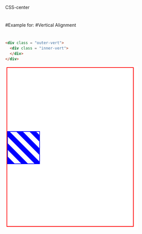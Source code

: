  CSS-center
#
#Example for:
#Vertical Alignment
#
```html
<div class = "outer-vert">
  <div class = "inner-vert">
  </div>
</div>
```
<img src = "img/hori.png">

